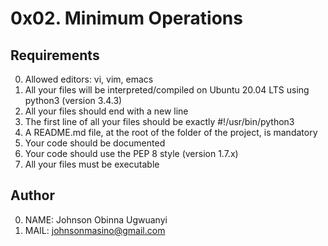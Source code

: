 # 0x02. Minimum Operations

## Requirements
0. Allowed editors: vi, vim, emacs
1. All your files will be interpreted/compiled on Ubuntu 20.04 LTS using python3 (version 3.4.3)
2. All your files should end with a new line
3. The first line of all your files should be exactly #!/usr/bin/python3
4. A README.md file, at the root of the folder of the project, is mandatory
5. Your code should be documented
6. Your code should use the PEP 8 style (version 1.7.x)
7. All your files must be executable

## Author
0. NAME: Johnson Obinna Ugwuanyi
1. MAIL: johnsonmasino@gmail.com

